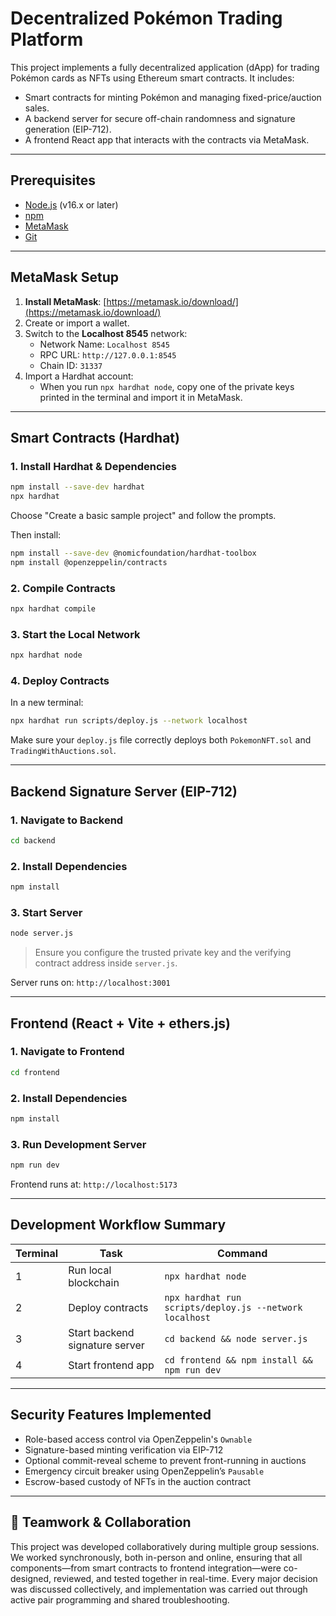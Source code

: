 # Decentralized Pokémon Trading Platform

This project implements a fully decentralized application (dApp) for trading Pokémon cards as NFTs using Ethereum smart contracts. It includes:

- Smart contracts for minting Pokémon and managing fixed-price/auction sales.
- A backend server for secure off-chain randomness and signature generation (EIP-712).
- A frontend React app that interacts with the contracts via MetaMask.

---

## Prerequisites

- [Node.js](https://nodejs.org/en/) (v16.x or later)
- [npm](https://www.npmjs.com/)
- [MetaMask](https://metamask.io/download/)
- [Git](https://git-scm.com/)

---

## MetaMask Setup

1. **Install MetaMask**: [https://metamask.io/download/](https://metamask.io/download/)
2. Create or import a wallet.
3. Switch to the **Localhost 8545** network:
   - Network Name: `Localhost 8545`
   - RPC URL: `http://127.0.0.1:8545`
   - Chain ID: `31337`
4. Import a Hardhat account:
   - When you run `npx hardhat node`, copy one of the private keys printed in the terminal and import it in MetaMask.

---

## Smart Contracts (Hardhat)

### 1. Install Hardhat & Dependencies

```bash
npm install --save-dev hardhat
npx hardhat
```

Choose "Create a basic sample project" and follow the prompts.

Then install:

```bash
npm install --save-dev @nomicfoundation/hardhat-toolbox
npm install @openzeppelin/contracts
```

### 2. Compile Contracts

```bash
npx hardhat compile
```

### 3. Start the Local Network

```bash
npx hardhat node
```

### 4. Deploy Contracts

In a new terminal:

```bash
npx hardhat run scripts/deploy.js --network localhost
```

Make sure your `deploy.js` file correctly deploys both `PokemonNFT.sol` and `TradingWithAuctions.sol`.

---

## Backend Signature Server (EIP-712)

### 1. Navigate to Backend

```bash
cd backend
```

### 2. Install Dependencies

```bash
npm install
```

### 3. Start Server

```bash
node server.js
```

> Ensure you configure the trusted private key and the verifying contract address inside `server.js`.

Server runs on: `http://localhost:3001`

---

## Frontend (React + Vite + ethers.js)

### 1. Navigate to Frontend

```bash
cd frontend
```

### 2. Install Dependencies

```bash
npm install
```

### 3. Run Development Server

```bash
npm run dev
```

Frontend runs at: `http://localhost:5173`

---

## Development Workflow Summary

| Terminal | Task                             | Command                                                   |
|----------|----------------------------------|------------------------------------------------------------|
| 1        | Run local blockchain             | `npx hardhat node`                                         |
| 2        | Deploy contracts                 | `npx hardhat run scripts/deploy.js --network localhost`    |
| 3        | Start backend signature server   | `cd backend && node server.js`                             |
| 4        | Start frontend app               | `cd frontend && npm install && npm run dev`                |

---

## Security Features Implemented

- Role-based access control via OpenZeppelin's `Ownable`
- Signature-based minting verification via EIP-712
- Optional commit-reveal scheme to prevent front-running in auctions
- Emergency circuit breaker using OpenZeppelin’s `Pausable`
- Escrow-based custody of NFTs in the auction contract

---

## 🤝 Teamwork & Collaboration

This project was developed collaboratively during multiple group sessions. We worked synchronously, both in-person and online, ensuring that all components—from smart contracts to frontend integration—were co-designed, reviewed, and tested together in real-time. Every major decision was discussed collectively, and implementation was carried out through active pair programming and shared troubleshooting.
